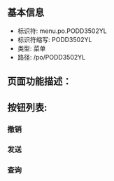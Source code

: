 
## 基本信息

- 标识符: menu.po.PODD3502YL
- 标识符缩写: PODD3502YL
- 类型: 菜单
- 路径: /po/PODD3502YL

## 页面功能描述：





## 按钮列表:


### 撤销



### 发送



### 查询


